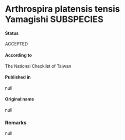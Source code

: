 # Arthrospira platensis tensis Yamagishi SUBSPECIES

#### Status
ACCEPTED

#### According to
The National Checklist of Taiwan

#### Published in
null

#### Original name
null

### Remarks
null